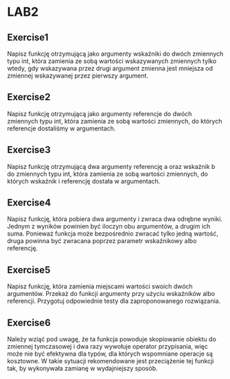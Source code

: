 # LAB2
## Exercise1

Napisz funkcję otrzymującą jako argumenty wskaźniki do dwóch zmiennych typu int, która zamienia ze sobą wartości wskazywanych zmiennych tylko wtedy, gdy wskazywana przez drugi argument zmienna jest mniejsza od zmiennej wskazywanej przez pierwszy argument.

## Exercise2

Napisz funkcję otrzymującą jako argumenty referencje do dwóch zmiennych typu int, która zamienia ze sobą wartości zmiennych, do których referencje dostaliśmy w argumentach.

## Exercise3

Napisz funkcję otrzymującą dwa argumenty referencję a oraz wskaźnik b do zmiennych typu int, która zamienia ze sobą wartości zmiennych, do których wskaźnik i referencję dostała w argumentach.

## Exercise4

Napisz funkcję, która pobiera dwa argumenty i zwraca dwa odrębne wyniki. Jednym z wyników powinien być iloczyn obu argumentów, a drugim ich suma. Ponieważ funkcja może bezpośrednio zwracać tylko jedną wartość, druga powinna być zwracana poprzez parametr wskaźnikowy albo referencję.

## Exercise5

Napisz funkcję, która zamienia miejscami wartości swoich dwóch argumentów. Przekaż do funkcji argumenty przy użyciu wskaźników albo referencji. Przygotuj odpowiednie testy dla zaproponowanego rozwiązania.

## Exercise6

Należy wziąć pod uwagę, że ta funkcja powoduje skopiowanie obiektu do zmiennej tymczasowej i dwa razy wywołuje operator przypisania, więc może nie być efektywna dla typów, dla których wspomniane operacje są kosztowne. W takie sytuacji rekomendowane jest przeciążenie tej funkcji tak, by wykonywała zamianę w wydajniejszy sposób.
